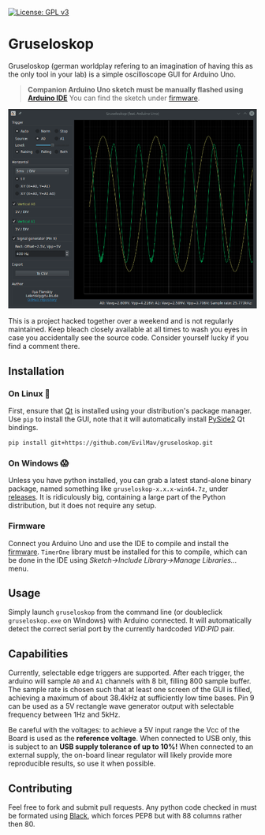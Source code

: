 [![License: GPL v3](https://img.shields.io/badge/License-GPLv3-blue.svg)](https://www.gnu.org/licenses/gpl-3.0)

# Gruseloskop

Gruseloskop (german worldplay refering to an imagination of having
this as the only tool in your lab) is a simple oscilloscope GUI for Arduino Uno. 

> **Companion Arduino Uno sketch must be manually flashed using [Arduino IDE][arduino]**
> You can find the sketch under [firmware][firmware]. 

![](https://raw.githubusercontent.com/EvilMav/gruseloskop/master/screenshot.gif) 

This is a project hacked together over a weekend and is not regularly maintained. 
Keep bleach closely available at all times to wash you eyes in case you accidentally see
the source code. Consider yourself lucky if you find a comment there.

## Installation

### On Linux :penguin:

First, ensure that [Qt][qt] is installed using your distribution's package manager. 
Use `pip` to install the GUI, note that it will automatically install [PySide2][pyside] 
Qt bindings.

```sh
pip install git+https://github.com/EvilMav/gruseloskop.git
```

### On Windows :scream:

Unless you have python installed, you can grab a latest stand-alone binary package, 
named something like `gruseloskop-x.x.x-win64.7z`, under
[releases][releases]. It is ridiculously big, containing a large part of the Python 
distribution, but it does not require any setup. 

### Firmware

Connect you Arduino Uno and use the IDE to compile and install the [firmware][firmware].
`TimerOne` library must be installed for this to compile, which can be done in the IDE
using *Sketch->Include Library->Manage Libraries...* menu.

## Usage

Simply launch `gruseloskop` from the command line (or doubleclick `gruseloskop.exe` 
on Windows) with Arduino connected. It will automatically detect the correct serial 
port by the currently hardcoded *VID:PID* pair.

## Capabilities

Currently, selectable edge triggers are supported. After each trigger, the arduino will 
sample `A0` and `A1` channels with 8 bit, filling 800 sample buffer. The sample rate is 
chosen such that at least one screen of the GUI is filled, achieving a maximum of about
38.4kHz at sufficiently low time bases. Pin 9 can be used as a 5V rectangle wave 
generator output with selectable frequency between 1Hz and 5kHz. 

Be careful with the voltages: to achieve a 5V input range the Vcc of the Board is used 
as the **reference voltage**. When connected to USB only, this is subject to an 
**USB supply tolerance of up to 10%!** When connected to an external supply, the 
on-board linear regulator will likely provide more reproducible results, so use it when
possible.

## Contributing

Feel free to fork and submit pull requests. Any python code checked in must be 
formated using [Black][black], which forces PEP8 but with 88 columns rather then 80.

[arduino]: https://www.arduino.cc/en/software
[firmware]: https://github.com/EvilMav/gruseloskop/tree/master/firmware
[releases]: https://github.com/EvilMav/gruseloskop/releases/
[qt]: https://www.qt.io/
[pyside]: https://wiki.qt.io/Qt_for_Python
[black]: https://black.readthedocs.io/en/stable/